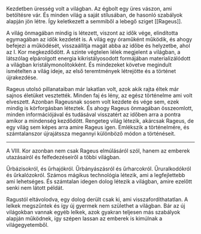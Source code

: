 Kezdetben üresség volt a világban. Az égbolt egy üres vászon, ami betöltésre vár. És minden világ a saját stílusában, de hasonló szabályok alapján jön létre. Így keletkezett a semmiből a lebegő sziget [[Rageus]].

A világ önmagában mindig is létezett, viszont az idők vége, elindította egymagában az idők kezdetét is. A világ egy óraműként működik, és ahogy befejezi a működését, visszaállítja magát abba az időbe és helyzetbe, ahol az I. Kor megkezdődött. A szinte végtelen lélek megjelent a világban, a látszólag elpárolgott energia kikristályosodott formájában materializálódott a világban kristálymonolitokként. És mindezeket követve megindult ismételten a világ ideje, az első teremtmények létrejötte és a történet újrakezdése.

Rageus utolsó pillanataiban már lakatlan volt, azok akik rajta éltek már sajnos életüket vesztették. Minden faj és lény, az egész történelme ami volt elveszett. Azonban Rageusnak sosem volt kezdete és vége sem, ezek mindig is körforgásban léteztek. És ahogy Rageus önmagában összeomlott, minden információjával és tudásával visszatért az időben arra a pontra amikor a mindenség kezdődött. Rengeteg világ létezik, akárcsak Rageus, de egy világ sem képes arra amire Rageus igen. Emlékszik a történelmére, és számtalanszor újrajátssza megannyi különböző módon a történéseit.

---
A VIII. Kor azonban nem csak Rageus elmúlásáról szól, hanem az emberek utazásairól és felfedezéseiről a többi világban.

Űrbázisokról, és űrhajókról. Űrbányászásról és űrharcokról. Űruralkodókról és űrkalózokról.
Számos mágikus technológia létezik, ami a legfejlettebb ami lehetséges. És számtalan idegen dolog létezik a világban, amire ezelőtt senki nem látott példát.

Ragustól eltávolodva, egy dolog derült csak ki, ami visszafordíthatatlan. A lelkek megszűntek és így új gyermek nem születhet a világban. Bár az új világokban vannak egyéb lelkek, azok gyakran teljesen más szabályok alapján működnek, így szépen lassan az emberek is kimúlnak a világegyetemből.